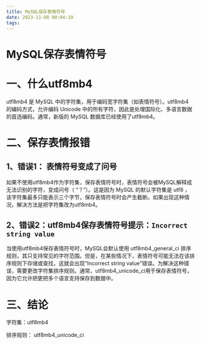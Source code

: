 ```yaml
---
title: MySQL保存表情符号
date: 2023-11-08 00:04:19
tags:
---
```


# MySQL保存表情符号

# 一、什么utf8mb4

utf8mb4 是 MySQL 中的字符集，用于编码宽字符集（如表情符号）。utf8mb4 的编码方式，允许编码 Unicode 中的所有字符，因此是处理国际化、多语言数据的首选编码。通常，新版的 MySQL 数据库已经使用了utf8mb4。

# 二、保存表情报错
## 1、错误1： 表情符号变成了问号
如果不使用utf8mb4作为字符集，保存表情符号时，表情符号会被MySQL解释成无法识别的字符，变成问号（ “？”）。这是因为 MySQL 的默认字符集是 utf8 ，该字符集最多只能表示三个字节，保存表情符号时会产生截断。如果出现这种情况，解决方法是把字符集改为utf8mb4。

## 2、错误2：utf8mb4保存表情符号提示：`Incorrect string value`
当使用utf8mb4保存表情符号时，MySQL会默认使用 utf8mb4\_general\_ci 排序规则，其只支持常见的字符范围。但是，在某些情况下，表情符号可能无法在该排序规则下存储或查找，这就会出现“Incorrect string value”错误。为解决这种错误，需要更改字符集排序规则。通常，utf8mb4\_unicode\_ci用于保存表情符号，因为它允许把更把多个语言支持保存到数据中。

# 三、结论

字符集：utf8mb4 

排序规则： utf8mb4_unicode_ci
